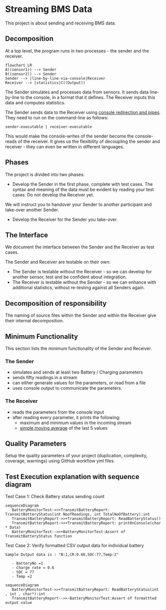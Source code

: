 # Streaming BMS Data

This project is about sending and receiving BMS data.

## Decomposition

At a top level, the program runs in two processes - the sender and the receiver.

```mermaid
flowchart LR
A((sensor1)) --> Sender
B((sensor2)) --> Sender
Sender --> |line-by-line-via-console|Receiver
Receiver --> |statistics|C((Output))
```

The Sender simulates and processes data from sensors. It sends data line-by-line to the console, in a format that it defines.
The Receiver inputs this data and computes statistics.

The Sender sends data to the Receiver using [console redirection and pipes](https://ss64.com/nt/syntax-redirection.html).
They need to run on the command-line as follows:

`sender-executable | receiver-executable`

This would make the console-writes of the sender
become the console-reads of the receiver.
It gives us the flexibility of decoupling the sender and receiver -
they can even be written in different languages.

## Phases

The project is divided into two phases:

- Develop the Sender in the first phase, complete with test cases. The syntax and meaning of the data must be evident by reading your test cases.
Do not develop the Receiver yet.

We will instruct you to handover your Sender to another participant and take-over another Sender.

- Develop the Receiver for the Sender you take-over.

## The Interface

We document the interface between the Sender and the Receiver as test cases.

The Sender and Receiver are testable on their own:

- The Sender is testable without the Receiver - so we can develop
for another sensor, test and be confident about integration.
- The Receiver is testable without the Sender - so we can enhance with additional statistics,
without re-testing against all Senders again.

## Decomposition of responsibility

The naming of source files within the Sender and within the Receiver
give their internal decomposition.

## Minimum Functionality

This section lists the minimum functionality of the Sender and Receiver.

### The Sender

- simulates and sends at least two Battery / Charging parameters
- sends fifty readings in a stream
- can either generate values for the parameters, or read from a file
- uses console output to communicate the parameters.

### The Receiver

- reads the parameters from the console input
- after reading every parameter, it prints the following:
    - maximum and minimum values in the incoming stream
    - [simple moving average](https://www.investopedia.com/terms/s/sma.asp) of the last 5 values

## Quality Parameters

Setup the quality parameters of your project (duplication, complexity, coverage, warnings) using GitHub workflow yml files.

## Test Execution explanation with sequence diagram

Test Case 1:
    Check Battery status sending count
   
 ```mermaid
sequenceDiagram
    BatteryMonitorTest->>+TransmitBatteryReport: TransmitBatteryStatus(int NoofReadings, int TotalNoOfBattery):int
    TransmitBatteryReport->>+TransmitBatteryReport: ReadBatteryStatus()
    TransmitBatteryReport->>+TransmitBatteryReport: printOnConsole(char * Data)
    BatteryMonitorTest-->>+BatteryMonitorTest:Assert of TransmitBatteryStatus function
```
Test Case 2:
    Verify formatted CSV output data for individual battery
    
    Sample Output data is : "B:1,CR:0.60,SOC:77,Temp:2"
    
       - BatteryNo =1
       - Charge rate = 0.6
       - SOC = 77
       - Temp =2 
       
       
    
 ```mermaid
sequenceDiagram
    BatteryMonitorTest->>+TransmitBatteryReport: ReadBatteryStatus(int , int , char*):int
    TransmitBatteryReport-->>-BatteryMonitorTest:Assert of formattted output value
```
